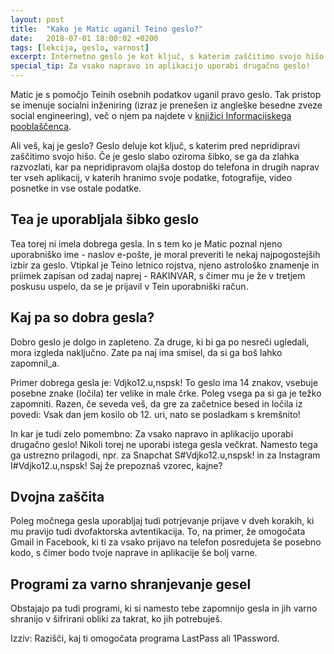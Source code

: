 ```yaml
---
layout: post
title:  "Kako je Matic uganil Teino geslo?"
date:   2018-07-01 18:00:02 +0200
tags: [lekcija, geslo, varnost]
excerpt: Internetno geslo je kot ključ, s katerim zaščitimo svojo hišo. Če je vaše geslo šibko, imajo nepridipravi lažji dostop do vaših podatkov!
special_tip: Za vsako napravo in aplikacijo uporabi drugačno geslo!
---
```


Matic je s pomočjo Teinih osebnih podatkov uganil pravo geslo. Tak pristop se imenuje socialni inženiring (izraz je prenešen iz angleške besedne zveze social engineering), več o njem pa najdete v <a href="https://www.ip-rs.si/fileadmin/user_upload/Pdf/smernice/socialni-inzeniring-in-kako-se-pred-njim-ubraniti.pdf">knjižici Informacijskega pooblaščenca</a>.

Ali veš, kaj je geslo? Geslo deluje kot ključ, s katerim pred nepridipravi zaščitimo svojo hišo. Če je geslo slabo oziroma šibko, se ga da zlahka razvozlati, kar pa nepridipravom olajša dostop do telefona in drugih naprav ter vseh aplikacij, v katerih hranimo svoje podatke, fotografije, video posnetke in vse ostale podatke.

## Tea je uporabljala šibko geslo
Tea torej ni imela dobrega gesla. In s tem ko je Matic poznal njeno uporabniško ime - naslov e-pošte, je moral preveriti le nekaj najpogostejših izbir za geslo. Vtipkal je Teino letnico rojstva, njeno astrološko znamenje in priimek zapisan od zadaj naprej - RAKINVAR, s čimer mu je že v tretjem poskusu uspelo, da se je prijavil v Tein uporabniški račun. 

## Kaj pa so dobra gesla?
Dobro geslo je dolgo in zapleteno. Za druge, ki bi ga po nesreči ugledali, mora izgleda naključno. Zate pa naj ima smisel, da si ga boš lahko zapomnil_a.

Primer dobrega gesla je: Vdjko12.u,nspsk! To geslo ima 14 znakov, vsebuje posebne znake (ločila) ter velike in male črke. Poleg vsega pa si ga je težko zapomniti. Razen, če seveda veš, da gre za začetnice besed in ločila iz povedi: Vsak dan jem kosilo ob 12. uri, nato se posladkam s kremšnito!

In kar je tudi zelo pomembno: Za vsako napravo in aplikacijo uporabi drugačno geslo!
Nikoli torej ne uporabi istega gesla večkrat. Namesto tega ga ustrezno prilagodi, npr. za Snapchat S#Vdjko12.u,nspsk! in za Instagram I#Vdjko12.u,nspsk! Saj že prepoznaš vzorec, kajne?

## Dvojna zaščita
Poleg močnega gesla uporabljaj tudi potrjevanje prijave v dveh korakih, ki mu pravijo tudi dvofaktorska avtentikacija. To, na primer, že omogočata Gmail in Facebook, ki ti za vsako prijavo na telefon posredujeta še posebno kodo, s čimer bodo tvoje naprave in aplikacije še bolj varne.

## Programi za varno shranjevanje gesel
Obstajajo pa tudi programi, ki si namesto tebe zapomnijo gesla in jih varno shranijo v šifrirani obliki za takrat, ko jih potrebuješ. 

Izziv: Razišči, kaj ti omogočata programa LastPass ali 1Password.
